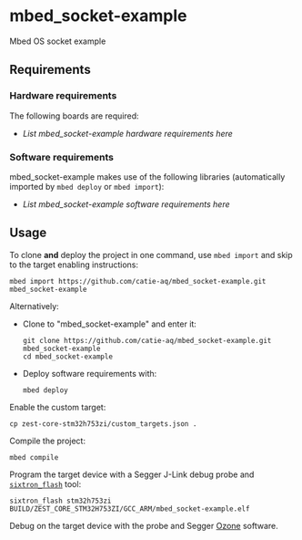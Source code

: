 # mbed_socket-example
Mbed OS socket example

## Requirements
### Hardware requirements
The following boards are required:
- *List mbed_socket-example hardware requirements here*

### Software requirements
mbed_socket-example makes use of the following libraries (automatically
imported by `mbed deploy` or `mbed import`):
- *List mbed_socket-example software requirements here*

## Usage
To clone **and** deploy the project in one command, use `mbed import` and skip to the
target enabling instructions:
```shell
mbed import https://github.com/catie-aq/mbed_socket-example.git mbed_socket-example
```

Alternatively:

- Clone to "mbed_socket-example" and enter it:
  ```shell
  git clone https://github.com/catie-aq/mbed_socket-example.git mbed_socket-example
  cd mbed_socket-example
  ```

- Deploy software requirements with:
  ```shell
  mbed deploy
  ```

Enable the custom target:
```shell
cp zest-core-stm32h753zi/custom_targets.json .
```

Compile the project:
```shell
mbed compile
```

Program the target device with a Segger J-Link debug probe and
[`sixtron_flash`](https://github.com/catie-aq/6tron_flash) tool:
```shell
sixtron_flash stm32h753zi BUILD/ZEST_CORE_STM32H753ZI/GCC_ARM/mbed_socket-example.elf
```

Debug on the target device with the probe and Segger
[Ozone](https://www.segger.com/products/development-tools/ozone-j-link-debugger)
software.
